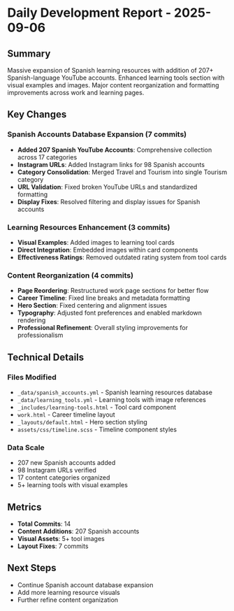 # Daily Development Report - 2025-09-06

## Summary
Massive expansion of Spanish learning resources with addition of 207+ Spanish-language YouTube accounts. Enhanced learning tools section with visual examples and images. Major content reorganization and formatting improvements across work and learning pages.

## Key Changes

### Spanish Accounts Database Expansion (7 commits)
- **Added 207 Spanish YouTube Accounts**: Comprehensive collection across 17 categories
- **Instagram URLs**: Added Instagram links for 98 Spanish accounts
- **Category Consolidation**: Merged Travel and Tourism into single Tourism category
- **URL Validation**: Fixed broken YouTube URLs and standardized formatting
- **Display Fixes**: Resolved filtering and display issues for Spanish accounts

### Learning Resources Enhancement (3 commits)
- **Visual Examples**: Added images to learning tool cards
- **Direct Integration**: Embedded images within card components
- **Effectiveness Ratings**: Removed outdated rating system from tool cards

### Content Reorganization (4 commits)
- **Page Reordering**: Restructured work page sections for better flow
- **Career Timeline**: Fixed line breaks and metadata formatting
- **Hero Section**: Fixed centering and alignment issues
- **Typography**: Adjusted font preferences and enabled markdown rendering
- **Professional Refinement**: Overall styling improvements for professionalism

## Technical Details

### Files Modified
- `_data/spanish_accounts.yml` - Spanish learning resources database
- `_data/learning_tools.yml` - Learning tools with image references
- `_includes/learning-tools.html` - Tool card component
- `work.html` - Career timeline layout
- `_layouts/default.html` - Hero section styling
- `assets/css/timeline.scss` - Timeline component styles

### Data Scale
- 207 new Spanish accounts added
- 98 Instagram URLs verified
- 17 content categories organized
- 5+ learning tools with visual examples

## Metrics
- **Total Commits**: 14
- **Content Additions**: 207 Spanish accounts
- **Visual Assets**: 5+ tool images
- **Layout Fixes**: 7 commits

## Next Steps
- Continue Spanish account database expansion
- Add more learning resource visuals
- Further refine content organization
